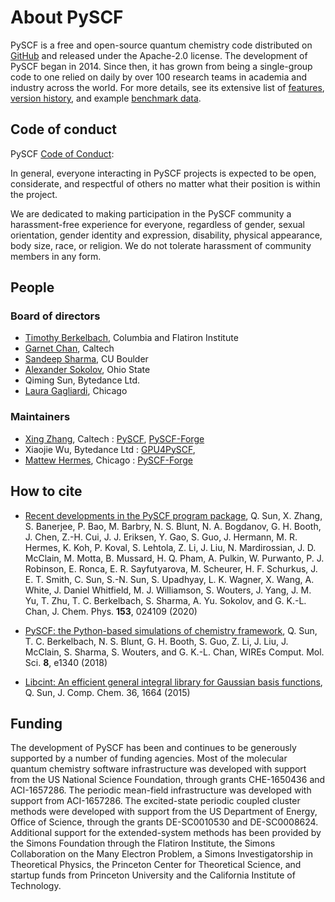 # About PySCF 

PySCF is a free and open-source quantum chemistry code distributed on
[GitHub](https://github.com/pyscf/pyscf) and released under the Apache-2.0
license.  The development of PySCF began in 2014. Since then, it has grown 
from being a single-group code to one relied on daily by over 100 research
teams in academia and industry across the world. For more details, see its
extensive list of [features](features.rst), [version history](version), and 
example [benchmark data](benchmark).

## Code of conduct

PySCF [Code of Conduct](code-of-conduct.rst):

In general, everyone interacting in PySCF projects is expected to be open, considerate, and respectful of others no matter what their position is within the project.

We are dedicated to making participation in the PySCF community a harassment-free experience for everyone, regardless of gender, sexual orientation, gender identity and expression, disability, physical appearance, body size, race, or religion. We do not tolerate harassment of community members in any form.

## People

### Board of directors

- [Timothy Berkelbach](https://berkelbach.chem.columbia.edu/), Columbia and Flatiron Institute
- [Garnet Chan](https://www.chan-lab.caltech.edu/), Caltech
- [Sandeep Sharma](https://www.colorado.edu/lab/sharmagroup/), CU Boulder
- [Alexander Sokolov](https://research.cbc.osu.edu/sokolov.8/), Ohio State
- Qiming Sun, Bytedance Ltd.
- [Laura Gagliardi](https://gagliardigroup.uchicago.edu/), Chicago

### Maintainers

- [Xing Zhang](https://www.chan-lab.caltech.edu/people), Caltech :
  [PySCF](https://github.com/pyscf/pyscf),
  [PySCF-Forge](https://github.com/pyscf/pyscf-forge)
- Xiaojie Wu, Bytedance Ltd :
  [GPU4PySCF](https://github.com/pyscf/gpu4pyscf),
- [Mattew Hermes](https://gagliardigroup.uchicago.edu/member/dr-matthew-hermes-2/), Chicago :
  [PySCF-Forge](https://github.com/pyscf/pyscf-forge)

## How to cite

- [Recent developments in the PySCF program package](https://doi.org/10.1063/5.0006074), Q. Sun, X. Zhang, S. Banerjee, P. Bao, M. Barbry, N. S. Blunt, N. A. Bogdanov, G. H. Booth, J. Chen, Z.-H. Cui, J. J. Eriksen, Y. Gao, S. Guo, J. Hermann, M. R. Hermes, K. Koh, P. Koval, S. Lehtola, Z. Li, J. Liu, N. Mardirossian, J. D. McClain, M. Motta, B. Mussard, H. Q. Pham, A. Pulkin, W. Purwanto, P. J. Robinson, E. Ronca, E. R. Sayfutyarova, M. Scheurer, H. F. Schurkus, J. E. T. Smith, C. Sun, S.-N. Sun, S. Upadhyay, L. K. Wagner, X. Wang, A. White, J. Daniel Whitfield, M. J. Williamson, S. Wouters, J. Yang, J. M. Yu, T. Zhu, T. C. Berkelbach, S. Sharma, A. Yu. Sokolov, and G. K.-L. Chan, J. Chem. Phys. **153**, 024109 (2020)

- [PySCF: the Python-based simulations of chemistry framework](https://doi.org/10.1002/wcms.1340), Q. Sun, T. C. Berkelbach, N. S. Blunt, G. H. Booth, S. Guo, Z. Li, J. Liu, J. McClain, S. Sharma, S. Wouters, and G. K.-L. Chan, WIREs Comput. Mol. Sci. **8**, e1340 (2018)

- [Libcint: An efficient general integral library for Gaussian basis functions](https://doi.org/10.1002/jcc.23981), Q. Sun, J. Comp. Chem. 36, 1664 (2015)

## Funding

The development of PySCF has been and continues to be generously supported by a
number of funding agencies. Most of the molecular quantum chemistry software
infrastructure was developed with support from the US National Science
Foundation, through grants CHE-1650436 and ACI-1657286. The periodic mean-field
infrastructure was developed with support from ACI-1657286. The excited-state
periodic coupled cluster methods were developed with support from the US
Department of Energy, Office of Science, through the grants DE-SC0010530 and
DE-SC0008624. Additional support for the extended-system methods has been
provided by the Simons Foundation through the Flatiron Institute, the Simons
Collaboration on the Many Electron Problem, a Simons Investigatorship in
Theoretical Physics, the Princeton Center for Theoretical Science, and startup
funds from Princeton University and the California Institute of Technology.

